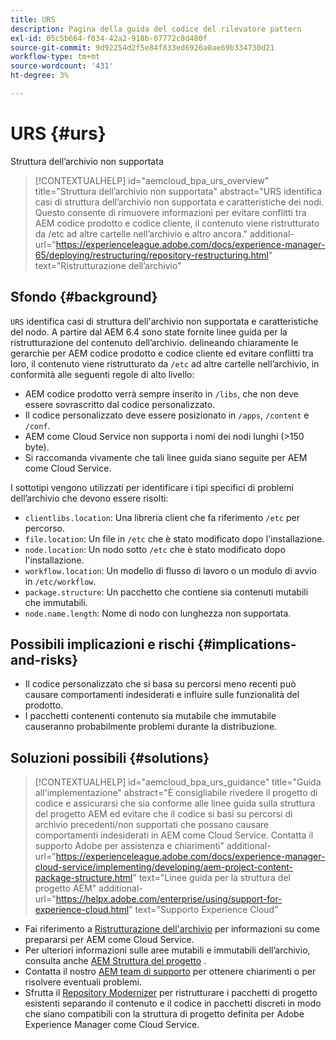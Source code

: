 ```yaml
---
title: URS
description: Pagina della guida del codice del rilevatore pattern
exl-id: 05c5b664-f034-42a2-918b-07772c8d480f
source-git-commit: 9d92254d2f5e84f833ed6926a0ae69b334730d21
workflow-type: tm+mt
source-wordcount: '431'
ht-degree: 3%

---
```


# URS {#urs}

Struttura dell’archivio non supportata

>[!CONTEXTUALHELP]
>id="aemcloud_bpa_urs_overview"
>title="Struttura dell’archivio non supportata"
>abstract="URS identifica casi di struttura dell’archivio non supportata e caratteristiche dei nodi. Questo consente di rimuovere informazioni per evitare conflitti tra AEM codice prodotto e codice cliente, il contenuto viene ristrutturato da /etc ad altre cartelle nell’archivio e altro ancora."
>additional-url="https://experienceleague.adobe.com/docs/experience-manager-65/deploying/restructuring/repository-restructuring.html" text="Ristrutturazione dell’archivio"

## Sfondo {#background}

`URS` identifica casi di struttura dell&#39;archivio non supportata e caratteristiche del nodo. A partire dal AEM 6.4 sono state fornite linee guida per la ristrutturazione del contenuto dell’archivio. delineando chiaramente le gerarchie per AEM codice prodotto e codice cliente ed evitare conflitti tra loro, il contenuto viene ristrutturato da `/etc` ad altre cartelle nell’archivio, in conformità alle seguenti regole di alto livello:

* AEM codice prodotto verrà sempre inserito in `/libs`, che non deve essere sovrascritto dal codice personalizzato.
* Il codice personalizzato deve essere posizionato in `/apps`, `/content` e `/conf`.
* AEM come Cloud Service non supporta i nomi dei nodi lunghi (>150 byte).
* Si raccomanda vivamente che tali linee guida siano seguite per AEM come Cloud Service.

I sottotipi vengono utilizzati per identificare i tipi specifici di problemi dell’archivio che devono essere risolti:
* `clientlibs.location`: Una libreria client che fa riferimento  `/etc` per percorso.
* `file.location`: Un file in  `/etc` che è stato modificato dopo l&#39;installazione.
* `node.location`: Un nodo sotto  `/etc` che è stato modificato dopo l&#39;installazione.
* `workflow.location`: Un modello di flusso di lavoro o un modulo di avvio in  `/etc/workflow`.
* `package.structure`: Un pacchetto che contiene sia contenuti mutabili che immutabili.
* `node.name.length`: Nome di nodo con lunghezza non supportata.

## Possibili implicazioni e rischi {#implications-and-risks}

* Il codice personalizzato che si basa su percorsi meno recenti può causare comportamenti indesiderati e influire sulle funzionalità del prodotto.
* I pacchetti contenenti contenuto sia mutabile che immutabile causeranno probabilmente problemi durante la distribuzione.

## Soluzioni possibili {#solutions}

>[!CONTEXTUALHELP]
>id="aemcloud_bpa_urs_guidance"
>title="Guida all&#39;implementazione"
>abstract="È consigliabile rivedere il progetto di codice e assicurarsi che sia conforme alle linee guida sulla struttura del progetto AEM ed evitare che il codice si basi su percorsi di archivio precedenti/non supportati che possano causare comportamenti indesiderati in AEM come Cloud Service. Contatta il supporto Adobe per assistenza e chiarimenti"
>additional-url="https://experienceleague.adobe.com/docs/experience-manager-cloud-service/implementing/developing/aem-project-content-package-structure.html" text="Linee guida per la struttura del progetto AEM"
>additional-url="https://helpx.adobe.com/enterprise/using/support-for-experience-cloud.html" text="Supporto Experience Cloud"

* Fai riferimento a [Ristrutturazione dell&#39;archivio](https://experienceleague.adobe.com/docs/experience-manager-65/deploying/restructuring/repository-restructuring.html) per informazioni su come prepararsi per AEM come Cloud Service.
* Per ulteriori informazioni sulle aree mutabili e immutabili dell’archivio, consulta anche [AEM Struttura del progetto](https://experienceleague.adobe.com/docs/experience-manager-cloud-service/implementing/developing/aem-project-content-package-structure.html?lang=it) .
* Contatta il nostro [AEM team di supporto](https://helpx.adobe.com/enterprise/using/support-for-experience-cloud.html) per ottenere chiarimenti o per risolvere eventuali problemi.
* Sfrutta il [Repository Modernizer](https://experienceleague.adobe.com/docs/experience-manager-cloud-service/moving/refactoring-tools/repo-modernizer.html#refactoring-tools) per ristrutturare i pacchetti di progetto esistenti separando il contenuto e il codice in pacchetti discreti in modo che siano compatibili con la struttura di progetto definita per Adobe Experience Manager come Cloud Service.
